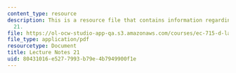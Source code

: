 ```yaml
---
content_type: resource
description: This is a resource file that contains information regarding lecture note
  21.
file: https://ol-ocw-studio-app-qa.s3.amazonaws.com/courses/ec-715-d-lab-disseminating-innovations-for-the-common-good-spring-2007/80431016e5277993b79e4b7949900f1e_MITEC_715S07_notes21.pdf
file_type: application/pdf
resourcetype: Document
title: Lecture Notes 21
uid: 80431016-e527-7993-b79e-4b7949900f1e
---
```

